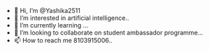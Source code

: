 - 👋 Hi, I’m @Yashika2511
- 👀 I’m interested in artificial intelligence..
- 🌱 I’m currently learning ...
- 💞️ I’m looking to collaborate on student ambassador programme...
- 📫 How to reach me 8103915006..

<!---
Yashika2511/Yashika2511 is a ✨ special ✨ repository because its `README.md` (this file) appears on your GitHub profile.
You can click the Preview link to take a look at your changes.
--->
